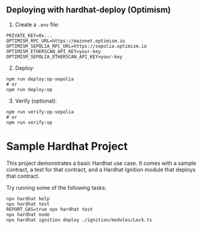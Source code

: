 ## Deploying with hardhat-deploy (Optimism)

1. Create a `.env` file:

```
PRIVATE_KEY=0x...
OPTIMISM_RPC_URL=https://mainnet.optimism.io
OPTIMISM_SEPOLIA_RPC_URL=https://sepolia.optimism.io
OPTIMISM_ETHERSCAN_API_KEY=your-key
OPTIMISM_SEPOLIA_ETHERSCAN_API_KEY=your-key
```

2. Deploy:

```
npm run deploy:op-sepolia
# or
npm run deploy:op
```

3. Verify (optional):

```
npm run verify:op-sepolia
# or
npm run verify:op
```
# Sample Hardhat Project

This project demonstrates a basic Hardhat use case. It comes with a sample contract, a test for that contract, and a Hardhat Ignition module that deploys that contract.

Try running some of the following tasks:

```shell
npx hardhat help
npx hardhat test
REPORT_GAS=true npx hardhat test
npx hardhat node
npx hardhat ignition deploy ./ignition/modules/Lock.ts
```
